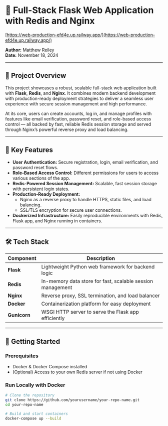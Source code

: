 # 🚀 Full-Stack Flask Web Application with Redis and Nginx


[https://web-production-efd4e.up.railway.app/](https://web-production-efd4e.up.railway.app/)

**Author:** Matthew Reiley  
**Date:** November 18, 2024  


---

## 📢 Project Overview

This project showcases a robust, scalable full-stack web application built with **Flask**, **Redis**, and **Nginx**. It combines modern backend development with production-ready deployment strategies to deliver a seamless user experience with secure session management and high performance.

At its core, users can create accounts, log in, and manage profiles with features like email verification, password reset, and role-based access control — all backed by fast, reliable Redis session storage and served through Nginx’s powerful reverse proxy and load balancing.

---

## 🎯 Key Features

- **User Authentication:** Secure registration, login, email verification, and password reset flows.  
- **Role-Based Access Control:** Different permissions for users to access various sections of the app.  
- **Redis-Powered Session Management:** Scalable, fast session storage with persistent login states.  
- **Production-Ready Deployment:**  
  - Nginx as a reverse proxy to handle HTTPS, static files, and load balancing.  
  - SSL/TLS encryption for secure user connections.  
- **Dockerized Infrastructure:** Easily reproducible environments with Redis, Flask app, and Nginx running in containers.

---

## 🛠️ Tech Stack

| Component           | Description                                   |
|---------------------|-----------------------------------------------|
| **Flask**           | Lightweight Python web framework for backend logic |
| **Redis**           | In-memory data store for fast, scalable session management |
| **Nginx**           | Reverse proxy, SSL termination, and load balancer |
| **Docker**          | Containerization platform for easy deployment |
| **Gunicorn**        | WSGI HTTP server to serve the Flask app efficiently |

---

## 🚀 Getting Started

### Prerequisites

- Docker & Docker Compose installed  
- (Optional) Access to your own Redis server if not using Docker  

### Run Locally with Docker

```bash
# Clone the repository
git clone https://github.com/yourusername/your-repo-name.git
cd your-repo-name

# Build and start containers
docker-compose up --build

